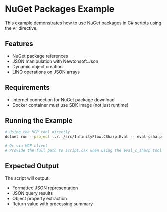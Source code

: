# NuGet Packages Example

This example demonstrates how to use NuGet packages in C# scripts using the `#r` directive.

## Features

- NuGet package references
- JSON manipulation with Newtonsoft.Json
- Dynamic object creation
- LINQ operations on JSON arrays

## Requirements

- Internet connection for NuGet package download
- Docker container must use SDK image (not just runtime)

## Running the Example

```bash
# Using the MCP tool directly
dotnet run --project ../../src/InfinityFlow.CSharp.Eval -- eval-csharp --csx-file script.csx

# Or via MCP client
# Provide the full path to script.csx when using the eval_c_sharp tool
```

## Expected Output

The script will output:

- Formatted JSON representation
- JSON query results
- Object property extraction
- Return value with processing summary
